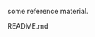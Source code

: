 <!--
  This document was generated from ../src/docs/reference.md 
-->

some reference material.

README.md
